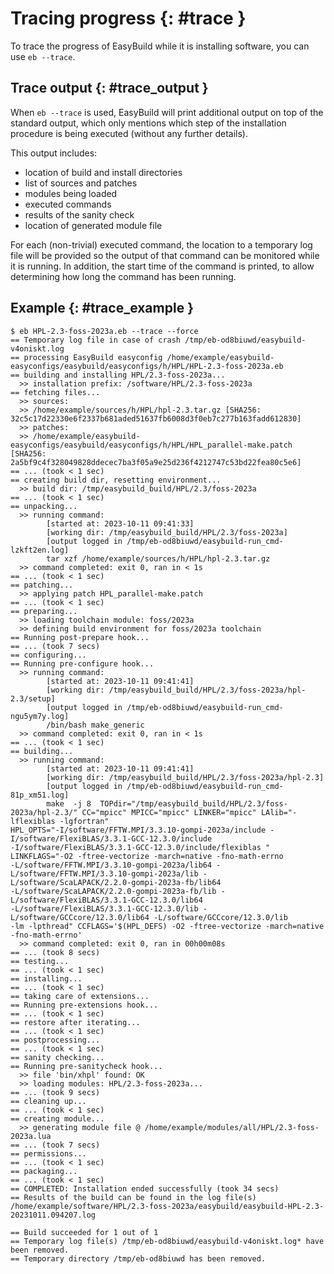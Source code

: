 # Tracing progress {: #trace }

To trace the progress of EasyBuild while it is installing software, you
can use `eb --trace`.

## Trace output {: #trace_output }

When `eb --trace` is used, EasyBuild will print additional output on top
of the standard output, which only mentions which step of the
installation procedure is being executed (without any further details).

This output includes:

- location of build and install directories
- list of sources and patches
- modules being loaded
- executed commands
- results of the sanity check
- location of generated module file

For each (non-trivial) executed command, the location to a temporary log
file will be provided so the output of that command can be monitored
while it is running. In addition, the start time of the command is
printed, to allow determining how long the command has been running.

## Example {: #trace_example }

``` console
$ eb HPL-2.3-foss-2023a.eb --trace --force
== Temporary log file in case of crash /tmp/eb-od8biuwd/easybuild-v4oniskt.log
== processing EasyBuild easyconfig /home/example/easybuild-easyconfigs/easybuild/easyconfigs/h/HPL/HPL-2.3-foss-2023a.eb
== building and installing HPL/2.3-foss-2023a...
  >> installation prefix: /software/HPL/2.3-foss-2023a
== fetching files...
  >> sources:
  >> /home/example/sources/h/HPL/hpl-2.3.tar.gz [SHA256: 32c5c17d22330e6f2337b681aded51637fb6008d3f0eb7c277b163fadd612830]
  >> patches:
  >> /home/example/easybuild-easyconfigs/easybuild/easyconfigs/h/HPL/HPL_parallel-make.patch [SHA256:
2a5bf9c4f328049828ddecec7ba3f05a9e25d236f4212747c53bd22fea80c5e6]
== ... (took < 1 sec)
== creating build dir, resetting environment...
  >> build dir: /tmp/easybuild_build/HPL/2.3/foss-2023a
== ... (took < 1 sec)
== unpacking...
  >> running command:
        [started at: 2023-10-11 09:41:33]
        [working dir: /tmp/easybuild_build/HPL/2.3/foss-2023a]
        [output logged in /tmp/eb-od8biuwd/easybuild-run_cmd-lzkft2en.log]
        tar xzf /home/example/sources/h/HPL/hpl-2.3.tar.gz
  >> command completed: exit 0, ran in < 1s
== ... (took < 1 sec)
== patching...
  >> applying patch HPL_parallel-make.patch
== ... (took < 1 sec)
== preparing...
  >> loading toolchain module: foss/2023a
  >> defining build environment for foss/2023a toolchain
== Running post-prepare hook...
== ... (took 7 secs)
== configuring...
== Running pre-configure hook...
  >> running command:
        [started at: 2023-10-11 09:41:41]
        [working dir: /tmp/easybuild_build/HPL/2.3/foss-2023a/hpl-2.3/setup]
        [output logged in /tmp/eb-od8biuwd/easybuild-run_cmd-ngu5ym7y.log]
        /bin/bash make_generic
  >> command completed: exit 0, ran in < 1s
== ... (took < 1 sec)
== building...
  >> running command:
        [started at: 2023-10-11 09:41:41]
        [working dir: /tmp/easybuild_build/HPL/2.3/foss-2023a/hpl-2.3]
        [output logged in /tmp/eb-od8biuwd/easybuild-run_cmd-81p_xm51.log]
        make  -j 8  TOPdir="/tmp/easybuild_build/HPL/2.3/foss-2023a/hpl-2.3/" CC="mpicc" MPICC="mpicc" LINKER="mpicc" LAlib="-lflexiblas -lgfortran"
HPL_OPTS="-I/software/FFTW.MPI/3.3.10-gompi-2023a/include -I/software/FlexiBLAS/3.3.1-GCC-12.3.0/include
-I/software/FlexiBLAS/3.3.1-GCC-12.3.0/include/flexiblas " LINKFLAGS="-O2 -ftree-vectorize -march=native -fno-math-errno
-L/software/FFTW.MPI/3.3.10-gompi-2023a/lib64 -L/software/FFTW.MPI/3.3.10-gompi-2023a/lib -L/software/ScaLAPACK/2.2.0-gompi-2023a-fb/lib64
-L/software/ScaLAPACK/2.2.0-gompi-2023a-fb/lib -L/software/FlexiBLAS/3.3.1-GCC-12.3.0/lib64
-L/software/FlexiBLAS/3.3.1-GCC-12.3.0/lib -L/software/GCCcore/12.3.0/lib64 -L/software/GCCcore/12.3.0/lib
-lm -lpthread" CCFLAGS='$(HPL_DEFS) -O2 -ftree-vectorize -march=native -fno-math-errno'
  >> command completed: exit 0, ran in 00h00m08s
== ... (took 8 secs)
== testing...
== ... (took < 1 sec)
== installing...
== ... (took < 1 sec)
== taking care of extensions...
== Running pre-extensions hook...
== ... (took < 1 sec)
== restore after iterating...
== ... (took < 1 sec)
== postprocessing...
== ... (took < 1 sec)
== sanity checking...
== Running pre-sanitycheck hook...
  >> file 'bin/xhpl' found: OK
  >> loading modules: HPL/2.3-foss-2023a...
== ... (took 9 secs)
== cleaning up...
== ... (took < 1 sec)
== creating module...
  >> generating module file @ /home/example/modules/all/HPL/2.3-foss-2023a.lua
== ... (took 7 secs)
== permissions...
== ... (took < 1 sec)
== packaging...
== ... (took < 1 sec)
== COMPLETED: Installation ended successfully (took 34 secs)
== Results of the build can be found in the log file(s) /home/example/software/HPL/2.3-foss-2023a/easybuild/easybuild-HPL-2.3-20231011.094207.log

== Build succeeded for 1 out of 1
== Temporary log file(s) /tmp/eb-od8biuwd/easybuild-v4oniskt.log* have been removed.
== Temporary directory /tmp/eb-od8biuwd has been removed.
```
